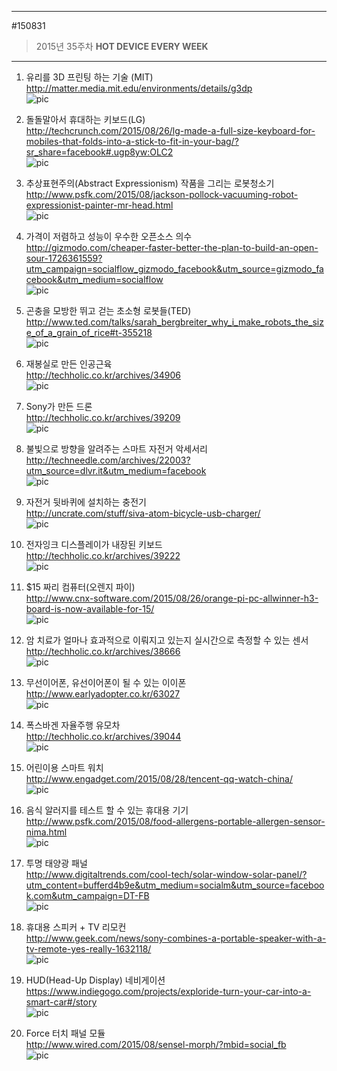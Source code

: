 
---  
#150831  
> 2015년 35주차 **HOT DEVICE EVERY WEEK**  
---  

1. 유리를 3D 프린팅 하는 기술 (MIT)  
http://matter.media.mit.edu/environments/details/g3dp  
![pic](../image/150831/1.jpg)  

2. 돌돌말아서 휴대하는 키보드(LG)  
http://techcrunch.com/2015/08/26/lg-made-a-full-size-keyboard-for-mobiles-that-folds-into-a-stick-to-fit-in-your-bag/?sr_share=facebook#.ugp8yw:OLC2  
![pic](../image/150831/2.jpg)  
  
3. 추상표현주의(Abstract Expressionism) 작품을 그리는 로봇청소기  
http://www.psfk.com/2015/08/jackson-pollock-vacuuming-robot-expressionist-painter-mr-head.html  
![pic](../image/150831/3.jpg)  

  
4. 가격이 저렴하고 성능이 우수한 오픈소스 의수  
http://gizmodo.com/cheaper-faster-better-the-plan-to-build-an-open-sour-1726361559?utm_campaign=socialflow_gizmodo_facebook&utm_source=gizmodo_facebook&utm_medium=socialflow  
![pic](../image/150831/4.gif)  

  
5. 곤충을 모방한 뛰고 걷는 초소형 로봇들(TED)  
http://www.ted.com/talks/sarah_bergbreiter_why_i_make_robots_the_size_of_a_grain_of_rice#t-355218  
![pic](../image/150831/5.jpg)  

  
6. 재봉실로 만든 인공근육  
http://techholic.co.kr/archives/34906  
![pic](../image/150831/6.jpg)  

  
7. Sony가 만든 드론  
http://techholic.co.kr/archives/39209  
![pic](../image/150831/7.jpg)  

  
8. 불빛으로 방향을 알려주는 스마트 자전거 악세서리  
http://techneedle.com/archives/22003?utm_source=dlvr.it&utm_medium=facebook  
![pic](../image/150831/8.jpg)  

  
9. 자전거 뒷바퀴에 설치하는 충전기  
http://uncrate.com/stuff/siva-atom-bicycle-usb-charger/  
![pic](../image/150831/9.jpg)  

  
10. 전자잉크 디스플레이가 내장된 키보드  
http://techholic.co.kr/archives/39222  
![pic](../image/150831/10.jpg)  

  
11. $15 짜리 컴퓨터(오렌지 파이)  
http://www.cnx-software.com/2015/08/26/orange-pi-pc-allwinner-h3-board-is-now-available-for-15/  
![pic](../image/150831/11.jpg)  

  
12. 암 치료가 얼마나 효과적으로 이뤄지고 있는지 실시간으로 측정할 수 있는 센서  
http://techholic.co.kr/archives/38666  
![pic](../image/150831/12.jpg)  

  
13. 무선이어폰, 유선이어폰이 될 수 있는 이이폰  
http://www.earlyadopter.co.kr/63027  
![pic](../image/150831/13.jpg)  

  
14. 폭스바겐 자율주행 유모차  
http://techholic.co.kr/archives/39044  
![pic](../image/150831/14.jpg)  

  
15. 어린이용 스마트 워치  
http://www.engadget.com/2015/08/28/tencent-qq-watch-china/  
![pic](../image/150831/15.jpg)  

  
16. 음식 알러지를 테스트 할 수 있는 휴대용 기기  
http://www.psfk.com/2015/08/food-allergens-portable-allergen-sensor-nima.html  
![pic](../image/150831/16.jpg)  

  
17. 투명 태양광 패널  
http://www.digitaltrends.com/cool-tech/solar-window-solar-panel/?utm_content=bufferd4b9e&utm_medium=socialm&utm_source=facebook.com&utm_campaign=DT-FB  
![pic](../image/150831/17.jpg)  

  
18. 휴대용 스피커 + TV 리모컨  
http://www.geek.com/news/sony-combines-a-portable-speaker-with-a-tv-remote-yes-really-1632118/  
![pic](../image/150831/18.jpg)  

  
19. HUD(Head-Up Display) 네비게이션  
https://www.indiegogo.com/projects/exploride-turn-your-car-into-a-smart-car#/story  
![pic](../image/150831/19.jpg)  

  
20. Force 터치 패널 모듈  
http://www.wired.com/2015/08/sensel-morph/?mbid=social_fb  
![pic](../image/150831/20.gif)  

  


